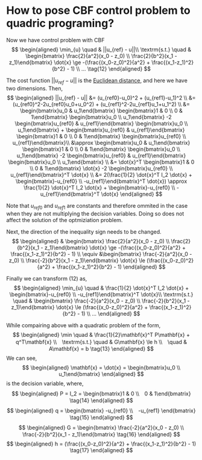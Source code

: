 # How to pose CBF control problem to quadric programing?

Now we have control problem with CBF
$$
\begin{aligned}
\min_{u} \quad & ||u_{ref} - u||\\
\textrm{s.t.} \quad & \begin{bmatrix} \frac{2}{a^2}(x_0 - z_0) \\ \frac{2}{b^2}(x_1 - z_1)\end{bmatrix} \dot{x} \ge -(\frac{(x_0-z_0)^2}{a^2} + \frac{(x_1-z_1)^2}{b^2} - 1) \\
... \tag{12}
\end{aligned}
$$

The cost function $||u_{ref} - u||$ is the [Euclidean distance](https://en.wikipedia.org/wiki/Euclidean_distance), and here we have two dimensions. Then,
$$
\begin{aligned}
||u_{ref} - u|| &= (u_{ref0}-u_0)^2 + (u_{ref1}-u_1)^2 \\
&= (u_{ref0}^2-2u_{ref0}u_0+u_0^2) + (u_{ref1}^2-2u_{ref1}u_1+u_1^2) \\
&= \begin{bmatrix}u_0 & u_1\end{bmatrix} \begin{bmatrix}1 & 0 \\ 0 & 1\end{bmatrix} \begin{bmatrix}u_0 \\ u_1\end{bmatrix} -2 \begin{bmatrix}u_{ref0} & u_{ref1}\end{bmatrix} \begin{bmatrix}u_0 \\ u_1\end{bmatrix} + \begin{bmatrix}u_{ref0} & u_{ref1}\end{bmatrix} \begin{bmatrix}1 & 0 \\ 0 & 1\end{bmatrix} \begin{bmatrix}u_{ref0} \\ u_{ref1}\end{bmatrix}\\
&\approx \begin{bmatrix}u_0 & u_1\end{bmatrix} \begin{bmatrix}1 & 0 \\ 0 & 1\end{bmatrix} \begin{bmatrix}u_0 \\ u_1\end{bmatrix} -2 \begin{bmatrix}u_{ref0} & u_{ref1}\end{bmatrix} \begin{bmatrix}u_0 \\ u_1\end{bmatrix} \\
&= \dot{x}^T \begin{bmatrix}1 & 0 \\ 0 & 1\end{bmatrix} \dot{x} -2 \begin{bmatrix}u_{ref0} \\ u_{ref1}\end{bmatrix}^T \dot{x} \\
&= 2(\frac{1}{2} \dot{x}^T I_2 \dot{x} + \begin{bmatrix}-u_{ref0} \\ -u_{ref1}\end{bmatrix}^T \dot{x}) \approx \frac{1}{2} \dot{x}^T I_2 \dot{x} + \begin{bmatrix}-u_{ref0} \\ -u_{ref1}\end{bmatrix}^T \dot{x}
\end{aligned}
$$

Note that $u_{ref0}$ and $u_{ref1}$ are constants and therefore ommited in the case when they are not multiplying the decision variables. Doing so does not affect the solution of the optmiziation problem.

Next, the direction of the inequality sign needs to be changed.
$$
\begin{aligned}
& \begin{bmatrix} \frac{2}{a^2}(x_0 - z_0) \\ \frac{2}{b^2}(x_1 - z_1)\end{bmatrix} \dot{x} \ge -(\frac{(x_0-z_0)^2}{a^2} + \frac{(x_1-z_1)^2}{b^2} - 1) \\
\equiv &\begin{bmatrix} \frac{-2}{a^2}(x_0 - z_0) \\ \frac{-2}{b^2}(x_1 - z_1)\end{bmatrix} \dot{x} \le (\frac{(x_0-z_0)^2}{a^2} + \frac{(x_1-z_1)^2}{b^2} - 1)
\end{aligned}
$$

Finally we can transform (12) as,
$$
\begin{aligned}
\min_{u} \quad & \frac{1}{2} \dot{x}^T I_2 \dot{x} + \begin{bmatrix}-u_{ref0} \\ -u_{ref1}\end{bmatrix}^T \dot{x}\\
\textrm{s.t.} \quad & \begin{bmatrix} \frac{-2}{a^2}(x_0 - z_0) \\ \frac{-2}{b^2}(x_1 - z_1)\end{bmatrix} \dot{x} \le (\frac{(x_0-z_0)^2}{a^2} + \frac{(x_1-z_1)^2}{b^2} - 1) \\
...
\end{aligned}
$$

While compairing above with a quadratic problem of the form,
$$
\begin{aligned}
\min \quad & \frac{1}{2}\mathbf{x}^T P\mathbf{x} + q^T\mathbf{x} \\　\textrm{s.t.} \quad & G\mathbf{x} \le h \\　\quad & A\mathbf{x} = b \tag{13}
\end{aligned}
$$
We can see,
$$
\begin{aligned}
    \mathbf{x} = \dot{x} = \begin{bmatrix}u_0 \\ u_1\end{bmatrix}
\end{aligned}
$$
is the decision variable, where,
$$
\begin{aligned}
P = I_2 = \begin{bmatrix}1 & 0 \\　0 & 1\end{bmatrix} \tag{14}
\end{aligned}
$$
$$
\begin{aligned}
q = \begin{bmatrix} -u_{ref0} \\　-u_{ref1} \end{bmatrix} \tag{15}
\end{aligned}
$$
$$
\begin{aligned}
G = \begin{bmatrix} \frac{-2}{a^2}(x_0 - z_0) \\　\frac{-2}{b^2}(x_1 - z_1)\end{bmatrix} \tag{16}
\end{aligned}
$$
$$
\begin{aligned}
h = (\frac{(x_0-z_0)^2}{a^2} + \frac{(x_1-z_1)^2}{b^2} - 1) \tag{17}
\end{aligned}
$$
